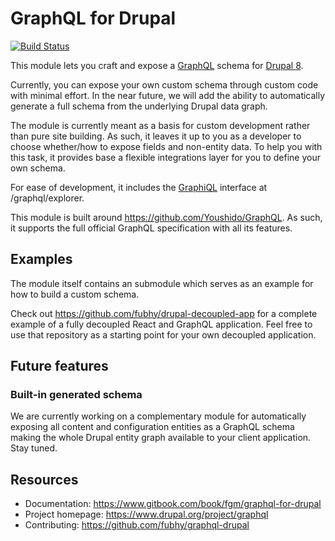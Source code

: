 # GraphQL for Drupal

[![Build Status](https://travis-ci.org/fubhy/graphql-drupal.svg?branch=8.x-3.x)](https://travis-ci.org/fubhy/graphql-drupal)

This module lets you craft and expose a [GraphQL] schema for [Drupal 8].

Currently, you can expose your own custom schema through custom code with
minimal effort. In the near future, we will add the ability to automatically
generate a full schema from the underlying Drupal data graph.

The module is currently meant as a basis for custom development rather than pure
site building. As such, it leaves it up to you as a developer to choose
whether/how to expose fields and non-entity data. To help you with this task,
it provides base a flexible integrations layer for you to define your own
schema.

For ease of development, it includes the [GraphiQL] interface at
/graphql/explorer.

This module is built around https://github.com/Youshido/GraphQL. As such, it
supports the full official GraphQL specification with all its features.

[Drupal 8]: https://www.drupal.org/8
[GraphQL]: http://graphql.org/
[GraphiQL]: https://github.com/graphql/graphiql/

## Examples

The module itself contains an submodule which serves as an example for how to
build a custom schema.

Check out https://github.com/fubhy/drupal-decoupled-app for a complete example
of a fully decoupled React and GraphQL application. Feel free to use that
repository as a starting point for your own decoupled application.

## Future features

### Built-in generated schema

We are currently working on a complementary module for automatically exposing
all content and configuration entities as a GraphQL schema making the whole
Drupal entity graph available to your client application. Stay tuned.

## Resources
 
* Documentation: https://www.gitbook.com/book/fgm/graphql-for-drupal
* Project homepage: https://www.drupal.org/project/graphql
* Contributing: https://github.com/fubhy/graphql-drupal
